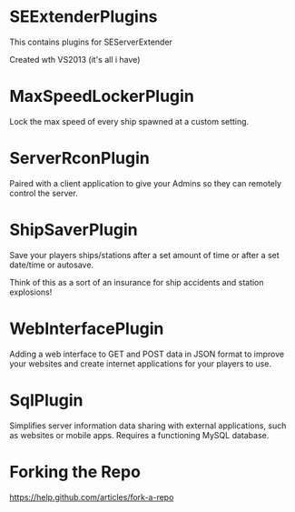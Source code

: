 SEExtenderPlugins
===============

This contains plugins for SEServerExtender

Created wth VS2013 (it's all i have)




MaxSpeedLockerPlugin
====================
Lock the max speed of every ship spawned at a custom setting.



ServerRconPlugin
====================

Paired with a client application to give your 
Admins so they can remotely control the server.



ShipSaverPlugin
====================

Save your players ships/stations after a set amount of
time or after a set date/time or autosave.

Think of this as a sort of an insurance for ship accidents 
and station explosions!



WebInterfacePlugin
====================

Adding a web interface to GET and POST data in JSON format
to improve your websites and create internet applications
for your players to use.

SqlPlugin
====================

Simplifies server information data sharing with external 
applications, such as websites or mobile apps. 
Requires a functioning MySQL database. 




Forking the Repo
====================

https://help.github.com/articles/fork-a-repo
